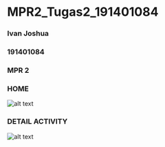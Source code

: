 # MPR2_Tugas2_191401084
### Ivan Joshua
### 191401084
### MPR 2
### HOME
![alt text](https://github.com/Iv3nabc/MPR2_191401084/blob/master/Tugas%204/Screenshot%2011-23-2022%2021.12.58.png)
### DETAIL ACTIVITY
![alt text](https://github.com/Iv3nabc/MPR2_191401084/blob/master/Tugas%204/Screenshot%2011-23-2022%2021.13.10.png)
